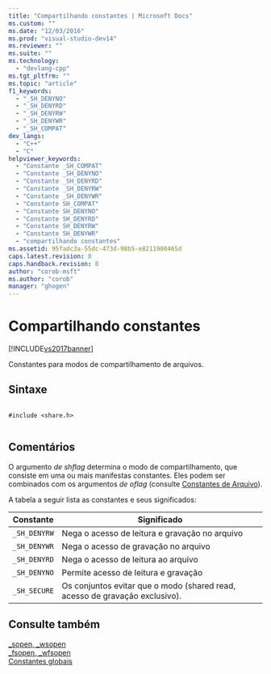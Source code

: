 ```yaml
---
title: "Compartilhando constantes | Microsoft Docs"
ms.custom: ""
ms.date: "12/03/2016"
ms.prod: "visual-studio-dev14"
ms.reviewer: ""
ms.suite: ""
ms.technology: 
  - "devlang-cpp"
ms.tgt_pltfrm: ""
ms.topic: "article"
f1_keywords: 
  - "_SH_DENYNO"
  - "_SH_DENYRD"
  - "_SH_DENYRW"
  - "_SH_DENYWR"
  - "_SH_COMPAT"
dev_langs: 
  - "C++"
  - "C"
helpviewer_keywords: 
  - "Constante _SH_COMPAT"
  - "Constante _SH_DENYNO"
  - "Constante _SH_DENYRD"
  - "Constante _SH_DENYRW"
  - "Constante _SH_DENYWR"
  - "Constante SH_COMPAT"
  - "Constante SH_DENYNO"
  - "Constante SH_DENYRD"
  - "Constante SH_DENYRW"
  - "Constante SH_DENYWR"
  - "compartilhando constantes"
ms.assetid: 95fadc3a-55dc-473d-98b5-e8211900465d
caps.latest.revision: 8
caps.handback.revision: 8
author: "corob-msft"
ms.author: "corob"
manager: "ghogen"
---
```

# Compartilhando constantes
[!INCLUDE[vs2017banner](../assembler/inline/includes/vs2017banner.md)]

Constantes para modos de compartilhamento de arquivos.  
  
## Sintaxe  
  
```  
  
#include <share.h>  
  
```  
  
## Comentários  
 O argumento *de shflag* determina o modo de compartilhamento, que consiste em uma ou mais manifestas constantes.  Eles podem ser combinados com os argumentos *de oflag* \(consulte [Constantes de Arquivo](../c-runtime-library/file-constants.md)\).  
  
 A tabela a seguir lista as constantes e seus significados:  
  
|Constante|Significado|  
|---------------|-----------------|  
|`_SH_DENYRW`|Nega o acesso de leitura e gravação no arquivo|  
|`_SH_DENYWR`|Nega o acesso de gravação no arquivo|  
|`_SH_DENYRD`|Nega o acesso de leitura ao arquivo|  
|`_SH_DENYNO`|Permite acesso de leitura e gravação|  
|`_SH_SECURE`|Os conjuntos evitar que o modo \(shared read, acesso de gravação exclusivo\).|  
  
## Consulte também  
 [\_sopen, \_wsopen](../c-runtime-library/reference/sopen-wsopen.md)   
 [\_fsopen, \_wfsopen](../c-runtime-library/reference/fsopen-wfsopen.md)   
 [Constantes globais](../c-runtime-library/global-constants.md)